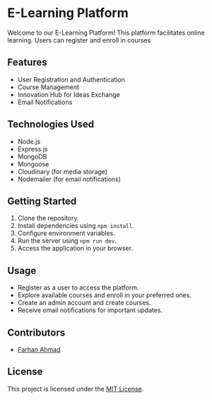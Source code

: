 # E-Learning Platform

Welcome to our E-Learning Platform! This platform facilitates online learning. Users can register and enroll in courses

## Features

- User Registration and Authentication
- Course Management
- Innovation Hub for Ideas Exchange
- Email Notifications

## Technologies Used

- Node.js
- Express.js
- MongoDB
- Mongoose
- Cloudinary (for media storage)
- Nodemailer (for email notifications)

## Getting Started

1. Clone the repository.
2. Install dependencies using `npm install`.
3. Configure environment variables.
4. Run the server using `npm run dev`.
5. Access the application in your browser.

## Usage

- Register as a user to access the platform.
- Explore available courses and enroll in your preferred ones.
- Create an admin account and create courses.
- Receive email notifications for important updates.

## Contributors

- [Farhan Ahmad](https://github.com/thefarhanahmad/)

## License

This project is licensed under the [MIT License](LICENSE).
